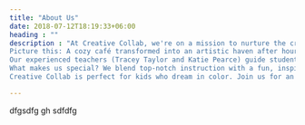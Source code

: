 ```yaml
---
title: "About Us"
date: 2018-07-12T18:19:33+06:00
heading : ""
description : "At Creative Collab, we're on a mission to nurture the creative spark in every child. Our art classes are designed for budding artists aged 7-10 who are ready to take their passion to the next level!
Picture this: A cozy café transformed into an artistic haven after hours, where creativity comes alive! Upbeat music fills the air, colorful supplies cover the tables, and young artists gather to explore their imaginations. This is where the magic happens!
Our experienced teachers (Tracey Taylor and Katie Pearce) guide students through exciting projects, helping them to create high-quality masterpieces, that they'll be proud to display at home. We're not painting by numbers - we're here to develop real skills and unleash imagination.
What makes us special? We blend top-notch instruction with a fun, inspiring atmosphere. 
Creative Collab is perfect for kids who dream in color. Join us for an unforgettable artistic adventure that will have your child beaming with pride and bursting with creativity!"

---
```


dfgsdfg
gh
sdfdfg